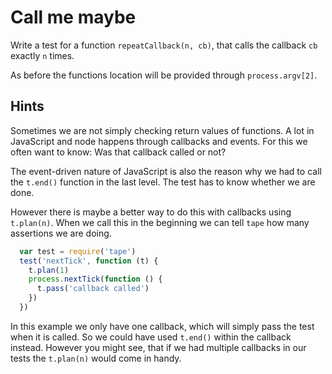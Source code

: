 # Call me maybe

Write a test for a function `repeatCallback(n, cb)`, that calls the callback 
`cb` exactly `n` times.

As before the functions location will be provided through `process.argv[2]`.

## Hints

Sometimes we are not simply checking return values of functions. A lot in 
JavaScript and node happens through callbacks and events. For this we often want
to know: Was that callback called or not?

The event-driven nature of JavaScript is also the reason why we had to call the 
`t.end()` function in the last level. The test has to know whether we are done.

However there is maybe a better way to do this with callbacks using `t.plan(n)`.
When we call this in the beginning we can tell `tape` how many assertions we are
doing.

```js
  var test = require('tape')
  test('nextTick', function (t) {
    t.plan(1)
    process.nextTick(function () {
      t.pass('callback called')
    })
  })
```

In this example we only have one callback, which will simply pass the test when
it is called. So we could have used `t.end()` within the callback instead.
However you might see, that if we had multiple callbacks in our tests the 
`t.plan(n)` would come in handy.
